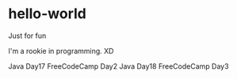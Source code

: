 # hello-world
Just for fun

I'm a rookie in programming. XD

Java Day17   FreeCodeCamp Day2
Java Day18   FreeCodeCamp Day3
